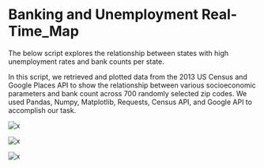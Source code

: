 # Banking and Unemployment Real-Time_Map


The below script explores the relationship between states with high unemployment rates and bank counts per state.

In this script, we retrieved and plotted data from the 2013 US Census and Google Places API to show the relationship between various socioeconomic parameters and bank count across 700 randomly selected zip codes. We used Pandas, Numpy, Matplotlib, Requests, Census API, and Google API to accomplish our task.

![x](Image/map1.png.png)

![x](Image/map2.png.png)

![x](Image/map3.png.png)
